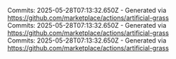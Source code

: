 Commits: 2025-05-28T07:13:32.650Z - Generated via https://github.com/marketplace/actions/artificial-grass
<br>
Commits: 2025-05-28T07:13:32.650Z - Generated via https://github.com/marketplace/actions/artificial-grass
<br>
Commits: 2025-05-28T07:13:32.650Z - Generated via https://github.com/marketplace/actions/artificial-grass
<br>

